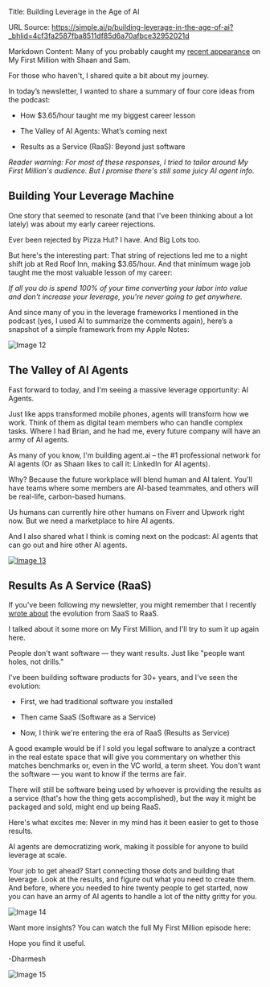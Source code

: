 Title: Building Leverage in the Age of AI

URL Source: https://simple.ai/p/building-leverage-in-the-age-of-ai?_bhlid=4cf3fa2587fba8511df85d6a70afbce32952021d

Markdown Content:
Many of you probably caught my [recent appearance](https://www.youtube.com/watch?v=N9UpuFPTk_I&utm_source=simple.ai&utm_medium=referral&utm_campaign=building-leverage-in-the-age-of-ai) on My First Million with Shaan and Sam.

For those who haven't, I shared quite a bit about my journey.

In today’s newsletter, I wanted to share a summary of four core ideas from the podcast:

*   How $3.65/hour taught me my biggest career lesson

*   The Valley of AI Agents: What’s coming next

*   Results as a Service (RaaS): Beyond just software


_Reader warning: For most of these responses, I tried to tailor around My First Million's audience. But I promise there's still some juicy AI agent info._

**Building Your Leverage Machine**
----------------------------------

One story that seemed to resonate (and that I've been thinking about a lot lately) was about my early career rejections.

Ever been rejected by Pizza Hut? I have. And Big Lots too.

But here's the interesting part: That string of rejections led me to a night shift job at Red Roof Inn, making $3.65/hour. And that minimum wage job taught me the most valuable lesson of my career:

_If all you do is spend 100% of your time converting your labor into value and don't increase your leverage, you're never going to get anywhere._

And since many of you in the leverage frameworks I mentioned in the podcast (yes, I used AI to summarize the comments again), here’s a snapshot of a simple framework from my Apple Notes:

![Image 12](https://media.beehiiv.com/cdn-cgi/image/fit=scale-down,format=auto,onerror=redirect,quality=80/uploads/asset/file/90a3fdc9-c806-4083-9a9e-996779575a9c/IMG_E620AD9ED46D-1.jpeg?t=1733362351)

**The Valley of AI Agents**
---------------------------

Fast forward to today, and I'm seeing a massive leverage opportunity: AI Agents.

Just like apps transformed mobile phones, agents will transform how we work. Think of them as digital team members who can handle complex tasks. Where I had Brian, and he had me, every future company will have an army of AI agents.

As many of you know, I'm building agent.ai – the #1 professional network for AI agents (Or as Shaan likes to call it: LinkedIn for AI agents).

Why? Because the future workplace will blend human and AI talent. You'll have teams where some members are AI-based teammates, and others will be real-life, carbon-based humans.

Us humans can currently hire other humans on Fiverr and Upwork right now. But we need a marketplace to hire AI agents.

And I also shared what I think is coming next on the podcast: AI agents that can go out and hire other AI agents.

[![Image 13](https://media.beehiiv.com/cdn-cgi/image/fit=scale-down,format=auto,onerror=redirect,quality=80/uploads/asset/file/c798f5b8-d4a6-4b28-a7db-63bc1ebeb34c/Screenshot_2024-12-04_at_5.59.58_PM.png?t=1733364008)](https://agent.ai/?utm_source=simple.ai&utm_medium=referral&utm_campaign=building-leverage-in-the-age-of-ai)

**Results As A Service (RaaS)**
-------------------------------

If you've been following my newsletter, you might remember that I recently [wrote about](https://simple.ai/p/rise-of-raas) the evolution from SaaS to RaaS.

I talked about it some more on My First Million, and I'll try to sum it up again here.

People don't want software — they want results. Just like "people want holes, not drills."

I've been building software products for 30+ years, and I've seen the evolution:

*   First, we had traditional software you installed

*   Then came SaaS (Software as a Service)

*   Now, I think we're entering the era of RaaS (Results as Service)


A good example would be if I sold you legal software to analyze a contract in the real estate space that will give you commentary on whether this matches benchmarks or, even in the VC world, a term sheet. You don't want the software — you want to know if the terms are fair.

There will still be software being used by whoever is providing the results as a service (that's how the thing gets accomplished), but the way it might be packaged and sold, might end up being RaaS.

Here's what excites me: Never in my mind has it been easier to get to those results.

AI agents are democratizing work, making it possible for anyone to build leverage at scale.

Your job to get ahead? Start connecting those dots and building that leverage. Look at the results, and figure out what you need to create them. And before, where you needed to hire twenty people to get started, now you can have an army of AI agents to handle a lot of the nitty gritty for you.

![Image 14](https://media.beehiiv.com/cdn-cgi/image/fit=scale-down,format=auto,onerror=redirect,quality=80/uploads/asset/file/4b2dac9d-e9f5-4dac-a224-c78b9692b10e/ac629676f9d0dae6bf57a778241f68e26e56aeb22806817ead5c9941_watermarket_ee27839a-9f99-41e6-8aba-5dc71e2361c2_20241205022948.jpg?t=1733365800)

Want more insights? You can watch the full My First Million episode here:

Hope you find it useful.

\-Dharmesh

![Image 15](https://media.beehiiv.com/cdn-cgi/image/fit=scale-down,format=auto,onerror=redirect,quality=80/uploads/asset/file/63054ac4-5f54-4ab4-bce4-536a5d6058b9/1516232442184.jpeg?t=1730943256)
